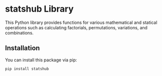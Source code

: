 # statshub Library

This Python library provides functions for various mathematical and statical operations such as calculating factorials, permutations, variations, and combinations.

## Installation

You can install this package via pip:

```bash
pip install statshub
```